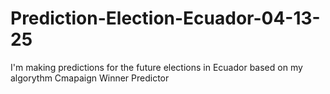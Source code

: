 # Prediction-Election-Ecuador-04-13-25
I'm making predictions for the future elections in Ecuador based on my algorythm Cmapaign Winner Predictor 
